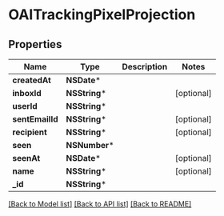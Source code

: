 # OAITrackingPixelProjection

## Properties
Name | Type | Description | Notes
------------ | ------------- | ------------- | -------------
**createdAt** | **NSDate*** |  | 
**inboxId** | **NSString*** |  | [optional] 
**userId** | **NSString*** |  | 
**sentEmailId** | **NSString*** |  | [optional] 
**recipient** | **NSString*** |  | [optional] 
**seen** | **NSNumber*** |  | 
**seenAt** | **NSDate*** |  | [optional] 
**name** | **NSString*** |  | [optional] 
**_id** | **NSString*** |  | 

[[Back to Model list]](../README#documentation-for-models) [[Back to API list]](../README#documentation-for-api-endpoints) [[Back to README]](../README)


